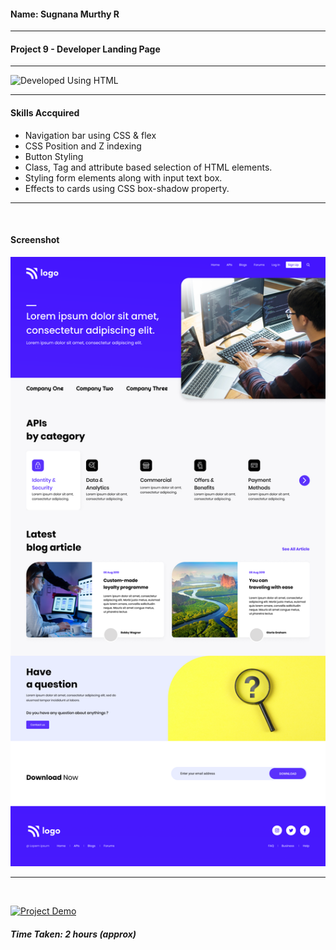 #### Name: Sugnana Murthy R
---

#### Project 9 - Developer Landing Page
---

![Developed Using HTML](https://img.shields.io/badge/Developed%20Using-HTML%20%26%20CSS-yellowgreen)

---

#### Skills Accquired
- Navigation bar using CSS & flex
- CSS Position and Z indexing
- Button Styling
- Class, Tag and attribute based selection of HTML elements.
- Styling form elements along with input text box.
- Effects to cards using CSS box-shadow property.

---
<br>

#### Screenshot
![Project9](./9.png)

---
<br>

[![Project Demo](https://img.shields.io/badge/Project%20Demo-Click%20Here%20for%20%20Live%20Link-yellowgreen?style=flat-square&logo=Product%20Hunt)](https://smrproject9.netlify.app/)
##### Time Taken: 2 hours (approx)